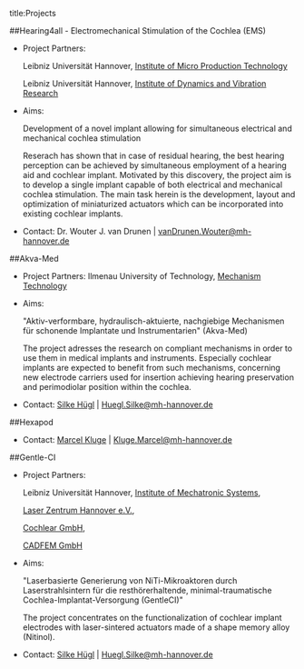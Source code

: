 ﻿title:Projects


##Hearing4all - Electromechanical Stimulation of the Cochlea (EMS)
-   Project Partners: 
	
	Leibniz Universität Hannover, [Institute of Micro Production Technology](http://www.impt.uni-hannover.de/das_impt.html?&L=1 "Institute of Micro Production Technology")

	Leibniz Universität Hannover, [Institute of Dynamics and Vibration Research](http://www.ids.uni-hannover.de/ueber_uns.html?&L=1 "Institute of Dynamics and Vibration Research")

-   Aims:

    Development of a novel implant allowing for simultaneous electrical and mechanical cochlea stimulation
	
    Reserach has shown that in case of residual hearing, the best hearing perception can be achieved by simultaneous employment of a hearing aid and cochlear implant. 
	Motivated by this discovery, the project aim is to develop a single implant capable of both electrical and mechanical cochlea stimulation. The main task herein is the development, 
	layout and optimization of miniaturized actuators which can be incorporated into existing cochlear implants.
	
-   Contact: Dr. Wouter J. van Drunen | vanDrunen.Wouter@mh-hannover.de


##Akva-Med
-   Project Partners: Ilmenau University of Technology, [Mechanism Technology](https://www.tu-ilmenau.de/en/mechanism-technology-group "TU Ilmenau - Mechanism Technology")
-   Aims:

    "Aktiv-verformbare, hydraulisch-aktuierte, nachgiebige Mechanismen für schonende Implantate und Instrumentarien" (Akva-Med)
	
    The project adresses the research on compliant mechanisms in order to use them in medical implants and instruments. Especially 
	cochlear implants are expected to benefit from such mechanisms, concerning new electrode carriers used for insertion achieving hearing 
	preservation and perimodiolar position within the cochlea.
	
-   Contact: [Silke Hügl](http://www.vianna.de/01_workgroups/majdani/staff/silke.html) | Huegl.Silke@mh-hannover.de


##Hexapod
-   Contact: [Marcel Kluge](http://www.vianna.de/01_workgroups/majdani/staff/marcel.html) | Kluge.Marcel@mh-hannover.de


##Gentle-CI
-   Project Partners: 
	
	Leibniz Universität Hannover, [Institute of Mechatronic Systems](http://www.imes.uni-hannover.de/institut.html?&L=1 "Institute of Mechatronic Systems"),
	
	[Laser Zentrum Hannover e.V.](http://www.lzh.de/en "LZH"),
	
	[Cochlear GmbH](http://www.cochlear.com "Cochlear GmbH"),
	
	[CADFEM GmbH](http://www.cadfem.de/ "CADFEM GmbH")
	
-   Aims:

    "Laserbasierte Generierung von NiTi-Mikroaktoren durch Laserstrahlsintern für die resthörerhaltende,
	minimal-traumatische Cochlea-Implantat-Versorgung (GentleCI)"
	
    The project concentrates on the functionalization of cochlear implant electrodes with laser-sintered actuators made of a shape memory alloy (Nitinol).
	
-   Contact: [Silke Hügl](http://www.vianna.de/01_workgroups/majdani/staff/silke.html) | Huegl.Silke@mh-hannover.de
